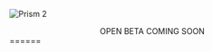![Prism 2](https://prism-pipeline.com/wp-content/uploads/2023/03/prism-pipeline-2-logo-white.png)
<div align="center">OPEN BETA COMING SOON</div>
======
